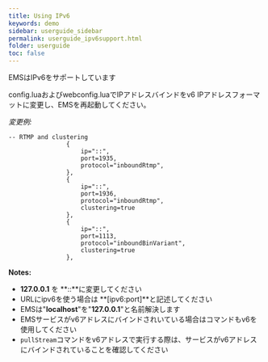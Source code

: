 ```yaml
---
title: Using IPv6
keywords: demo
sidebar: userguide_sidebar
permalink: userguide_ipv6support.html
folder: userguide
toc: false
---
```


EMSはIPv6をサポートしています

config.luaおよびwebconfig.luaでIPアドレスバインドをv6 IPアドレスフォーマットに変更し、EMSを再起動してください。

*変更例:*

```
-- RTMP and clustering
				{
					ip="::",
					port=1935,
					protocol="inboundRtmp",
				},
				{
					ip="::",
					port=1936,
					protocol="inboundRtmp",
					clustering=true
				},
				{
					ip="::",
					port=1113,
					protocol="inboundBinVariant",
					clustering=true
				},
```

**Notes:**

- **127.0.0.1** を **::**に変更してください
- URLにipv6を使う場合は **[ipv6:port]**と記述してください
- EMSは"**localhost**"を"**127.0.0.1**"と名前解決します
- EMSサービスがv6アドレスにバインドされいている場合はコマンドもv6を使用してください
- `pullStream`コマンドをv6アドレスで実行する際は、サービスがv6アドレスにバインドされていることを確認してください
